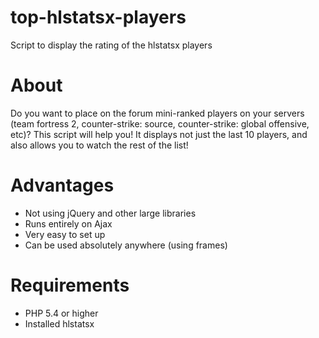 # top-hlstatsx-players
Script to display the rating of the hlstatsx players

# About
Do you want to place on the forum mini-ranked players on your servers (team fortress 2, counter-strike: source, counter-strike: global offensive, etc)?
This script will help you!
It displays not just the last 10 players, and also allows you to watch the rest of the list!

# Advantages
* Not using jQuery and other large libraries
* Runs entirely on Ajax
* Very easy to set up
* Can be used absolutely anywhere (using frames)

# Requirements 
* PHP 5.4 or higher
* Installed hlstatsx
